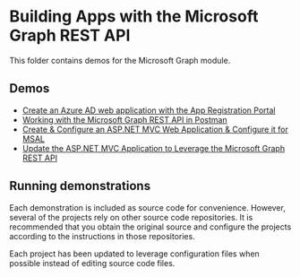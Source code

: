 # Building Apps with the Microsoft Graph REST API

This folder contains demos for the Microsoft Graph module.

## Demos

* [Create an Azure AD web application with the App Registration Portal](./Demos/01-arp-app)
* [Working with the Microsoft Graph REST API in Postman](./Demos/02-create-app)
* [Create & Configure an ASP.NET MVC Web Application & Configure it for MSAL](./Demos/03-create-aspnet-mvcapp)
* [Update the ASP.NET MVC Application to Leverage the Microsoft Graph REST API](./Demos/04-leverage-msgraphsdk)

## Running demonstrations

Each demonstration is included as source code for convenience. However, several of the projects rely on other source code repositories. It is recommended that you obtain the original source and configure the projects according to the instructions in those repositories.

Each project has been updated to leverage configuration files when possible instead of editing source code files.